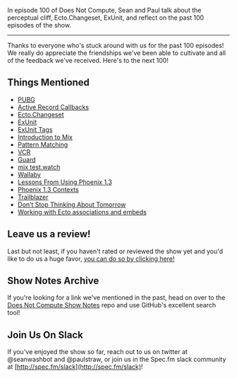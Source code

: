 In episode 100 of Does Not Compute, Sean and Paul talk about the perceptual cliff, Ecto.Changeset, ExUnit, and reflect on the past 100 episodes of the show.

---

Thanks to everyone who's stuck around with us for the past 100 episodes! We really do appreciate the friendships we've been able to cultivate and all of the feedback we've received. Here's to the next 100!

## Things Mentioned

* [PUBG](https://www.playbattlegrounds.com/main.pu)
* [Active Record Callbacks](http://guides.rubyonrails.org/active_record_callbacks.html)
* [Ecto.Changeset](https://hexdocs.pm/ecto/Ecto.Changeset.html)
* [ExUnit](https://hexdocs.pm/ex_unit/ExUnit.html)
* [ExUnit Tags](https://hexdocs.pm/ex_unit/ExUnit.Case.html#module-tags)
* [Introduction to Mix](https://elixir-lang.org/getting-started/mix-otp/introduction-to-mix.html)
* [Pattern Matching](https://elixir-lang.org/getting-started/pattern-matching.html)
* [VCR](https://github.com/vcr/vcr)
* [Guard](https://github.com/guard/guard)
* [mix test.watch](https://github.com/lpil/mix-test.watch)
* [Wallaby](https://github.com/keathley/wallaby)
* [Lessons From Using Phoenix 1.3](https://robots.thoughtbot.com/lessons-from-using-phoenix-1-3)
* [Phoenix 1.3 Contexts](https://hexdocs.pm/phoenix/contexts.html)
* [Trailblazer](https://github.com/trailblazer/trailblazer)
* [Don’t Stop Thinking About Tomorrow](http://hypercritical.co/2013/02/08/dont-stop-thinking-about-tomorrow)
* [Working with Ecto associations and embeds](http://blog.plataformatec.com.br/2015/08/working-with-ecto-associations-and-embeds/)

## Leave us a review!

Last but not least, if you haven't rated or reviewed the show yet and you'd like to do us a huge favor, [you can do so by clicking here!](https://itunes.apple.com/us/podcast/does-not-compute/id1048731980?mt=2)

## Show Notes Archive

If you're looking for a link we've mentioned in the past, head on over to the [Does Not Compute Show Notes](https://github.com/seanwash/dnccast-show-notes) repo and use GitHub's excellent search tool!

## Join Us On Slack

If you've enjoyed the show so far, reach out to us on twitter at @seanwashbot and @paulstraw, or join us in the Spec.fm slack community at [http://spec.fm/slack](http://spec.fm/slack)!
